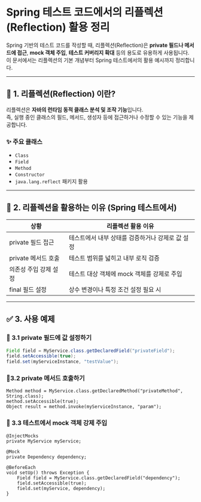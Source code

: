 # Spring 테스트 코드에서의 리플렉션(Reflection) 활용 정리

Spring 기반의 테스트 코드를 작성할 때, 리플렉션(Reflection)은 **private 필드나 메서드에 접근**, **mock 객체 주입**, **테스트 커버리지 확대** 등의 용도로 유용하게 사용됩니다. 이 문서에서는 리플렉션의 기본 개념부터 Spring 테스트에서의 활용 예시까지 정리합니다.

---

## 📌 1. 리플렉션(Reflection) 이란?

리플렉션은 **자바의 런타임 동적 클래스 분석 및 조작 기능**입니다.  
즉, 실행 중인 클래스의 필드, 메서드, 생성자 등에 접근하거나 수정할 수 있는 기능을 제공합니다.

### ✨ 주요 클래스
- `Class`
- `Field`
- `Method`
- `Constructor`
- `java.lang.reflect` 패키지 활용

---

## 🔧 2. 리플렉션을 활용하는 이유 (Spring 테스트에서)

| 상황 | 리플렉션 활용 이유 |
|------|-------------------|
| private 필드 접근 | 테스트에서 내부 상태를 검증하거나 강제로 값 설정 |
| private 메서드 호출 | 테스트 범위를 넓히고 내부 로직 검증 |
| 의존성 주입 강제 설정 | 테스트 대상 객체에 mock 객체를 강제로 주입 |
| final 필드 설정 | 상수 변경이나 특정 조건 설정 필요 시 |

---

## ✅ 3. 사용 예제

### 📍 3.1 private 필드에 값 설정하기

```java
Field field = MyService.class.getDeclaredField("privateField");
field.setAccessible(true);
field.set(myServiceInstance, "testValue");
```

### 📍3.2 private 메서드 호출하기
```
Method method = MyService.class.getDeclaredMethod("privateMethod", String.class);
method.setAccessible(true);
Object result = method.invoke(myServiceInstance, "param");
```

### 📍 3.3 테스트에서 mock 객체 강제 주입
```
@InjectMocks
private MyService myService;

@Mock
private Dependency dependency;

@BeforeEach
void setUp() throws Exception {
    Field field = MyService.class.getDeclaredField("dependency");
    field.setAccessible(true);
    field.set(myService, dependency);
}
```